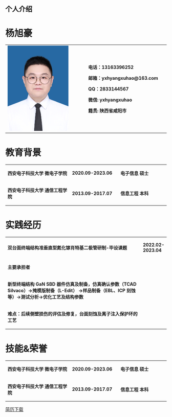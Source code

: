 ## 个人介绍
<h1>杨旭豪</h1>
<table>
  <td width="50%">
    <img src="/证件照.jpg" width="80%">
  </td>
  <td width="50%">
    <p><b>电话：13163396252 </b></p>
    <p><b>邮箱：yxhyangxuhao@163.com </b></p>
    <p><b>QQ：2833144567 </b></p>
    <p><b>微信: yxhyangxuhao </b></p>
    <p><b>籍贯: 陕西省咸阳市 </b></p>
  </td>
</table>
<h1>教育背景</h1>
<table>
  <tr>
    <td width="40%">
      <p><b>西安电子科技大学 微电子学院 </b></p>
    </td>
    <td width="30%">
      <p><b>2020.09-2023.06 </b></p>
    </td>
      <td width="30%">
      <p><b>电子信息 硕士 </b></p>
    </td>
   </tr>
   <tr>
    <td width="40%">
      <p><b>西安电子科技大学 通信工程学院 </b></p>
    </td>
    <td width="30%">
      <p><b>2013.09-2017.07 </b></p>
    </td>
      <td width="30%">
      <p><b>信息工程 本科 </b></p>
    </td>
   </tr>
</table>
<h1>实践经历</h1>
<table>
  <tr>
    <td width="60%">
      <p><b>双台面终端结构准垂直型氮化镓肖特基二极管研制-毕设课题</b></p>
    </td>
    <td width="30%">
      <p><b>2022.02-2023.04</b></p>
    </td>
   </tr>
  
   <tr>
    <td width="100%">
      <p><b>主要承担者 </b></p>
    </td>
   </tr>
   <tr>
    <td width="100%">
      <p><b>新型终端结构 GaN SBD 器件仿真及制备，仿真确认参数（TCAD Silvaco）->掩模版制备（L-Edit）
        ->样品制备（EBL、ICP 刻蚀等）->测试分析->优化工艺及结构参数</b></p>
    </td>
   </tr>
     <tr>
    <td width="100%">
      <p><b>难点：后续侧壁损伤的评估及修复，台面刻蚀及离子注入保护环的工艺</b></p>
    </td>
   </tr>
</table>
<h1>技能&荣誉</h1>
<table>
  <tr>
    <td width="40%">
      <p><b>西安电子科技大学 微电子学院 </b></p>
    </td>
    <td width="30%">
      <p><b>2020.09-2023.06 </b></p>
    </td>
      <td width="30%">
      <p><b>电子信息 硕士 </b></p>
    </td>
   </tr>
   <tr>
    <td width="40%">
      <p><b>西安电子科技大学 通信工程学院 </b></p>
    </td>
    <td width="30%">
      <p><b>2013.09-2017.07 </b></p>
    </td>
      <td width="30%">
      <p><b>信息工程 本科 </b></p>
    </td>
   </tr>
</table>


<a href="/简历-杨旭豪-20220726(1).pdf">简历下载</a>
